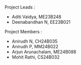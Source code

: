 Project Leads :
- Aditi Vaidya, ME23B248
- Deenabandhan N, EE23B021

Project Members :
- Anirudh N, CH24B035
- Anirudh P, MM24B022
- Arjun Arunachalam, ME24B088
- Mohit Rathi, CS24B032
